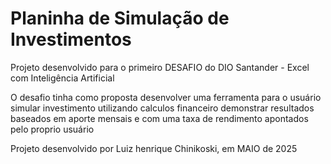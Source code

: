 # Planinha de Simulação de Investimentos

Projeto desenvolvido para o primeiro DESAFIO do DIO Santander - Excel com Inteligência Artificial

O desafio tinha como proposta desenvolver uma ferramenta para o usuário simular investimento
utilizando calculos financeiro demonstrar resultados baseados em aporte mensais e com uma taxa de rendimento
apontados pelo proprio usuário

Projeto desenvolvido por Luiz henrique Chinikoski, em MAIO de 2025
